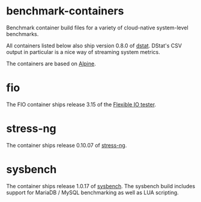 # benchmark-containers
Benchmark container build files for a variety of cloud-native system-level
benchmarks.

All containers listed below also ship version 0.8.0 of
[dstat](https://github.com/dagwieers/dstat). DStat's CSV output in particular
is a nice way of streaming system metrics.

The containers are based on [Alpine](https://alpinelinux.org/).

fio
===
The FIO container ships release 3.15 of the
[Flexible IO tester](https://github.com/axboe/fio).

stress-ng
=========
The container ships release 0.10.07 of
[stress-ng](https://github.com/ColinIanKing/stress-ng).

sysbench
========
The container ships release 1.0.17 of
[sysbench](https://github.com/akopytov/sysbench). The sysbench build includes
support for MariaDB / MySQL benchmarking as well as LUA scripting.

